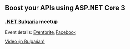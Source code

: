 ## Boost your APIs using ASP.NET Core 3
### [.NET Bulgaria](https://www.facebook.com/dotnetbg) meetup

Event details: [Eventbrite](https://www.eventbrite.com/e/api-aspnet-core-3-tickets-91818131503), [Facebook](https://www.facebook.com/events/252963758999175/)

[Video (in Bulgarian)](https://youtu.be/Rh8Sc00x0PE)